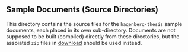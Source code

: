## Sample Documents (Source Directories)

This directory contains the source files for the `hagenberg-thesis` sample documents,
each placed in its own sub-directory.
Documents are not supposed to be built (compiled) directly from these directories,
but the assoiated `zip` files in [download](../downdload) should be used instead.
